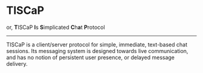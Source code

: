 # TISCaP

or, **T**ISCaP **I**s **S**implicated **C**h**a**t **P**rotocol

---

TISCaP is a client/server protocol for simple, immediate, text-based chat sessions. Its messaging system is designed towards live communication, and has no notion of persistent user presence, or delayed message delivery.

